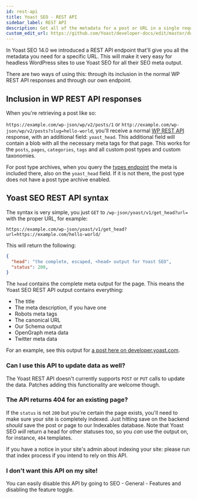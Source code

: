 ```yaml
---
id: rest-api
title: Yoast SEO - REST API
sidebar_label: REST API
description: Get all of the metadata for a post or URL in a single request, and as part of WordPress' WP-JSON response.
custom_edit_url: https://github.com/Yoast/developer-docs/edit/master/docs/customization/apis/rest-api.md
---
```


In Yoast SEO 14.0 we introduced a REST API endpoint that'll give you all the metadata you need for a specific URL. This will make it very easy for headless WordPress sites to use Yoast SEO for all their SEO meta output.

There are two ways of using this: through its inclusion in the normal WP REST API responses and through our own endpoint.

## Inclusion in WP REST API responses
When you're retrieving a post like so:

`https://example.com/wp-json/wp/v2/posts/1` or `http://example.com/wp-json/wp/v2/posts?slug=hello-world`, you'll receive a normal [WP REST API](https://developer.wordpress.org/rest-api/reference/) response, with an additional field: `yoast_head`. This additional field will contain a blob with all the necessary meta tags for that page. This works for the `posts`, `pages`, `categories`, `tags` and all custom post types and custom taxonomies.

For post type archives, when you query the [types endpoint](https://developer.wordpress.org/rest-api/reference/post-types/) the meta is included there, also on the `yoast_head` field. If it is not there, the post type does not have a post type archive enabled.

## Yoast SEO REST API syntax
The syntax is very simple, you just `GET` to `/wp-json/yoast/v1/get_head?url=` with the proper URL, for example:

```
https://example.com/wp-json/yoast/v1/get_head?url=https://example.com/hello-world/
```

This will return the following:

```json
{
  "head": "the complete, escaped, <head> output for Yoast SEO",
  "status": 200,
}
```

The `head` contains the complete meta output for the page. This means the Yoast SEO REST API output contains everything:

* The title
* The meta description, if you have one
* Robots meta tags
* The canonical URL
* Our Schema output
* OpenGraph meta data
* Twitter meta data

For an example, see this output for [a post here on developer.yoast.com](https://developer.yoast.com/blog/wp-json/yoast/v1/get_head?url=https://developer.yoast.com/blog/upcoming-release-yoast-seo-14-0-indexables/).

### Can I use this API to update data as well?
The Yoast REST API doesn't currently supports `POST` or `PUT` calls to update the data. Patches adding this functionality are welcome though.

### The API returns 404 for an existing page?
If the `status` is not `200` but you're certain the page exists, you'll need to make sure your site is completely indexed. Just hitting save on the backend *should* save the post or page to our Indexables database. Note that Yoast SEO *will* return a head for other statuses too, so you *can* use the output on, for instance, `404` templates.

If you have a notice in your site's admin about indexing your site: please run that index process if you intend to rely on this API.

### I don't want this API on my site!
You can easily disable this API by going to SEO - General - Features and disabling the feature toggle.
